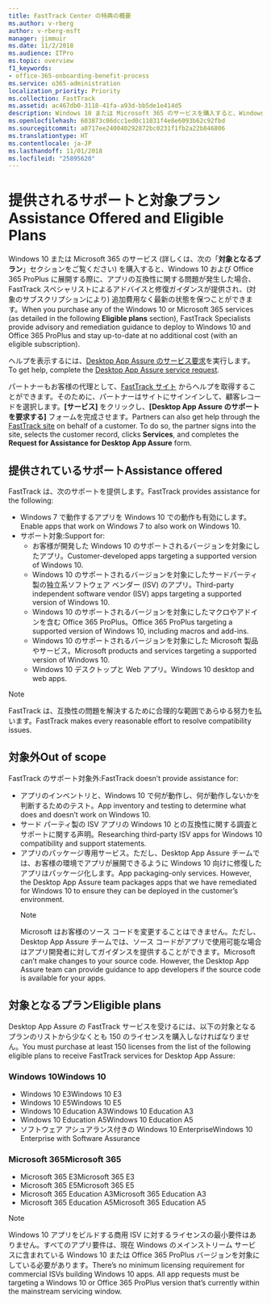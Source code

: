 ```yaml
---
title: FastTrack Center の特典の概要
ms.author: v-rberg
author: v-rberg-msft
manager: jimmuir
ms.date: 11/2/2018
ms.audience: ITPro
ms.topic: overview
f1_keywords:
- office-365-onboarding-benefit-process
ms.service: o365-administration
localization_priority: Priority
ms.collection: FastTrack
ms.assetid: ac467db0-3118-41fa-a93d-bb5de1e414d5
description: Windows 10 または Microsoft 365 のサービスを購入すると、Windows 10 や Office 365 ProPlus を展開し、無償で最新の状態を保つ (対象のサブスクリプションにより) 際のサポートとして、FastTrack スペシャリストによるアドバイスと修復ガイダンスが提供されます。
ms.openlocfilehash: 603873c06dcc1ed0c11031f4e8e6093b62c92fbd
ms.sourcegitcommit: a8717ee240040292872bc0231f1fb2a22b846806
ms.translationtype: HT
ms.contentlocale: ja-JP
ms.lasthandoff: 11/01/2018
ms.locfileid: "25895620"
---
```

# <a name="assistance-offered-and-eligible-plans"></a><span data-ttu-id="befb1-103">提供されるサポートと対象プラン</span><span class="sxs-lookup"><span data-stu-id="befb1-103">Assistance Offered and Eligible Plans</span></span>   

<span data-ttu-id="befb1-104">Windows 10 または Microsoft 365 のサービス (詳しくは、次の「**対象となるプラン**」セクションをご覧ください) を購入すると、Windows 10 および Office 365 ProPlus に展開する際に、アプリの互換性に関する問題が発生した場合、FastTrack スペシャリストによるアドバイスと修復ガイダンスが提供され、(対象のサブスクリプションにより) 追加費用なく最新の状態を保つことができます。</span><span class="sxs-lookup"><span data-stu-id="befb1-104">When you purchase any of the Windows 10 or Microsoft 365 services (as detailed in the following **Eligible plans** section), FastTrack Specialists provide advisory and remediation guidance to deploy to Windows 10 and Office 365 ProPlus and stay up-to-date at no additional cost (with an eligible subscription).</span></span>

<span data-ttu-id="befb1-105">ヘルプを表示するには、[Desktop App Assure のサービス要求](https://go.microsoft.com/fwlink/?linkid=2022721)を実行します。</span><span class="sxs-lookup"><span data-stu-id="befb1-105">To get help, complete the [Desktop App Assure service request](https://go.microsoft.com/fwlink/?linkid=2022721).</span></span>

<span data-ttu-id="befb1-p101">パートナーもお客様の代理として、[FastTrack サイト](https://go.microsoft.com/fwlink/?linkid=780698) からヘルプを取得することができます。そのために、パートナーはサイトにサインインして、顧客レコードを選択します。**[サービス]** をクリックし、**[Desktop App Assure のサポートを要求する]** フォームを完成させます。</span><span class="sxs-lookup"><span data-stu-id="befb1-p101">Partners can also get help through the [FastTrack site](https://go.microsoft.com/fwlink/?linkid=780698) on behalf of a customer. To do so, the partner signs into the site, selects the customer record, clicks **Services**, and completes the **Request for Assistance for Desktop App Assure** form.</span></span>

## <a name="assistance-offered"></a><span data-ttu-id="befb1-108">提供されているサポート</span><span class="sxs-lookup"><span data-stu-id="befb1-108">Assistance offered</span></span>

<span data-ttu-id="befb1-109">FastTrack は、次のサポートを提供します。</span><span class="sxs-lookup"><span data-stu-id="befb1-109">FastTrack provides assistance for the following:</span></span>
- <span data-ttu-id="befb1-110">Windows 7 で動作するアプリを Windows 10 での動作も有効にします。</span><span class="sxs-lookup"><span data-stu-id="befb1-110">Enable apps that work on Windows 7 to also work on Windows 10.</span></span>
- <span data-ttu-id="befb1-111">サポート対象:</span><span class="sxs-lookup"><span data-stu-id="befb1-111">Support for:</span></span>
    - <span data-ttu-id="befb1-112">お客様が開発した Windows 10 のサポートされるバージョンを対象にしたアプリ。</span><span class="sxs-lookup"><span data-stu-id="befb1-112">Customer-developed apps targeting a supported version of Windows 10.</span></span>
    - <span data-ttu-id="befb1-113">Windows 10 のサポートされるバージョンを対象にしたサードパーティ製の独立系ソフトウェア ベンダー (ISV) のアプリ。</span><span class="sxs-lookup"><span data-stu-id="befb1-113">Third-party independent software vendor (ISV) apps targeting a supported version of Windows 10.</span></span>
    - <span data-ttu-id="befb1-114">Windows 10 のサポートされるバージョンを対象にしたマクロやアドインを含む Office 365 ProPlus。</span><span class="sxs-lookup"><span data-stu-id="befb1-114">Office 365 ProPlus targeting a supported version of Windows 10, including macros and add-ins.</span></span>
    - <span data-ttu-id="befb1-115">Windows 10 のサポートされるバージョンを対象にした Microsoft 製品やサービス。</span><span class="sxs-lookup"><span data-stu-id="befb1-115">Microsoft products and services targeting a supported version of Windows 10.</span></span>
    - <span data-ttu-id="befb1-116">Windows 10 デスクトップと Web アプリ。</span><span class="sxs-lookup"><span data-stu-id="befb1-116">Windows 10 desktop and web apps.</span></span>
> [!NOTE]
> <span data-ttu-id="befb1-117">FastTrack は、互換性の問題を解決するために合理的な範囲であらゆる努力を払います。</span><span class="sxs-lookup"><span data-stu-id="befb1-117">FastTrack makes every reasonable effort to resolve compatibility issues.</span></span> 

## <a name="out-of-scope"></a><span data-ttu-id="befb1-118">対象外</span><span class="sxs-lookup"><span data-stu-id="befb1-118">Out of scope</span></span>

<span data-ttu-id="befb1-119">FastTrack のサポート対象外:</span><span class="sxs-lookup"><span data-stu-id="befb1-119">FastTrack doesn’t provide assistance for:</span></span>
- <span data-ttu-id="befb1-120">アプリのインベントリと、Windows 10 で何が動作し、何が動作しないかを判断するためのテスト。</span><span class="sxs-lookup"><span data-stu-id="befb1-120">App inventory and testing to determine what does and doesn’t work on Windows 10.</span></span>
- <span data-ttu-id="befb1-121">サード パーティ製の ISV アプリの Windows 10 との互換性に関する調査とサポートに関する声明。</span><span class="sxs-lookup"><span data-stu-id="befb1-121">Researching third-party ISV apps for Windows 10 compatibility and support statements.</span></span>
- <span data-ttu-id="befb1-p102">アプリのパッケージ専用サービス。ただし、Desktop App Assure チームでは、お客様の環境でアプリが展開できるように Windows 10 向けに修復したアプリはパッケージ化します。</span><span class="sxs-lookup"><span data-stu-id="befb1-p102">App packaging-only services. However, the Desktop App Assure team packages apps that we have remediated for Windows 10 to ensure they can be deployed in the customer’s environment.</span></span>
    > [!NOTE]
    > <span data-ttu-id="befb1-p103">Microsoft はお客様のソース コードを変更することはできません。ただし、Desktop App Assure チームでは、ソース コードがアプリで使用可能な場合はアプリ開発者に対してガイダンスを提供することができます。</span><span class="sxs-lookup"><span data-stu-id="befb1-p103">Microsoft can’t make changes to your source code. However, the Desktop App Assure team can provide guidance to app developers if the source code is available for your apps.</span></span>

 
## <a name="eligible-plans"></a><span data-ttu-id="befb1-126">対象となるプラン</span><span class="sxs-lookup"><span data-stu-id="befb1-126">Eligible plans</span></span>

<span data-ttu-id="befb1-127">Desktop App Assure の FastTrack サービスを受けるには、以下の対象となるプランのリストから少なくとも 150 のライセンスを購入しなければなりません。</span><span class="sxs-lookup"><span data-stu-id="befb1-127">You must purchase at least 150 licenses from the list of the following eligible plans to receive FastTrack services for Desktop App Assure:</span></span>

### <a name="windows-10"></a><span data-ttu-id="befb1-128">Windows 10</span><span class="sxs-lookup"><span data-stu-id="befb1-128">Windows 10</span></span>
- <span data-ttu-id="befb1-129">Windows 10 E3</span><span class="sxs-lookup"><span data-stu-id="befb1-129">Windows 10 E3</span></span>
- <span data-ttu-id="befb1-130">Windows 10 E5</span><span class="sxs-lookup"><span data-stu-id="befb1-130">Windows 10 E5</span></span>
- <span data-ttu-id="befb1-131">Windows 10 Education A3</span><span class="sxs-lookup"><span data-stu-id="befb1-131">Windows 10 Education A3</span></span>
- <span data-ttu-id="befb1-132">Windows 10 Education A5</span><span class="sxs-lookup"><span data-stu-id="befb1-132">Windows 10 Education A5</span></span> 
- <span data-ttu-id="befb1-133">ソフトウェア アシュアランス付きの Windows 10 Enterprise</span><span class="sxs-lookup"><span data-stu-id="befb1-133">Windows 10 Enterprise with Software Assurance</span></span>

### <a name="microsoft-365"></a><span data-ttu-id="befb1-134">Microsoft 365</span><span class="sxs-lookup"><span data-stu-id="befb1-134">Microsoft 365</span></span>
- <span data-ttu-id="befb1-135">Microsoft 365 E3</span><span class="sxs-lookup"><span data-stu-id="befb1-135">Microsoft 365 E3</span></span>
- <span data-ttu-id="befb1-136">Microsoft 365 E5</span><span class="sxs-lookup"><span data-stu-id="befb1-136">Microsoft 365 E5</span></span>
- <span data-ttu-id="befb1-137">Microsoft 365 Education A3</span><span class="sxs-lookup"><span data-stu-id="befb1-137">Microsoft 365 Education A3</span></span>
- <span data-ttu-id="befb1-138">Microsoft 365 Education A5</span><span class="sxs-lookup"><span data-stu-id="befb1-138">Microsoft 365 Education A5</span></span>

> [!NOTE]
> <span data-ttu-id="befb1-p104">Windows 10 アプリをビルドする商用 ISV に対するライセンスの最小要件はありません。すべてのアプリ要件は、現在 Windows のメインストリーム サービスに含まれている Windows 10 または Office 365 ProPlus バージョンを対象にしている必要があります。</span><span class="sxs-lookup"><span data-stu-id="befb1-p104">There’s no minimum licensing requirement for commercial ISVs building Windows 10 apps. All app requests must be targeting a Windows 10 or Office 365 ProPlus version that’s currently within the mainstream servicing window.</span></span> 
